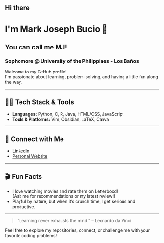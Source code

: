 ## Hi there 

# I'm Mark Joseph Bucio 👋
## You can call me MJ!


### Sophomore @ University of the Philippines - Los Baños

Welcome to my GitHub profile!  
I'm passionate about learning, problem-solving, and having a little fun along the way.

---

## 👨‍💻 Tech Stack & Tools

- **Languages:** Python, C, R, Java, HTML/CSS, JavaScript
- **Tools & Platforms:** Vim, Obsidian, LaTeX, Canva

---

## 🔗 Connect with Me

- [LinkedIn](https://www.linkedin.com/in/mark-joseph-bucio/)
- [Personal Website](https://markjbucio.wixsite.com/my-site-3)

---

## 🎬 Fun Facts

- I love watching movies and rate them on Letterboxd!  
  (Ask me for recommendations or my latest review!)
- Playful by nature, but when it’s crunch time, I get serious and productive.

---

> “Learning never exhausts the mind.” – Leonardo da Vinci

Feel free to explore my repositories, connect, or challenge me with your favorite coding problems!
